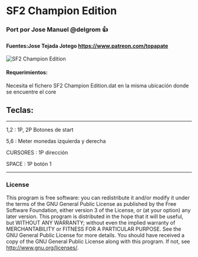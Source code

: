 # SF2 Champion Edition

### Port por Jose Manuel @delgrom :+1: 
#### Fuentes:Jose Tejada Jotego https://www.patreon.com/topapate

![SF2 Champion Edition](https://user-images.githubusercontent.com/31018768/93027225-dc573f80-f60b-11ea-895a-6289e547980c.png)

#### Requerimientos:

Necesita el fichero SF2 Champion Edition.dat en la misma ubicación donde se encuentre el core

## Teclas:
--------------------------------------------------
1,2 :   1P, 2P Botones de start

5,6 :   Meter monedas izquierda y derecha

CURSORES : 1P dirección

SPACE    : 1P botón 1

---------------------------------------------------
### License


This program is free software: you can redistribute it and/or modify it under the terms of the GNU General Public License as published by the Free Software Foundation, either version 3 of the License, or (at your option) any later version.
This program is distributed in the hope that it will be useful, but WITHOUT ANY WARRANTY; without even the implied warranty of MERCHANTABILITY or FITNESS FOR A PARTICULAR PURPOSE. See the GNU General Public License for more details.
You should have received a copy of the GNU General Public License along with this program. If not, see http://www.gnu.org/licenses/.
